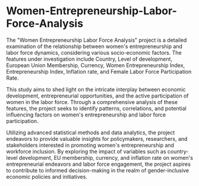 # Women-Entrepreneurship-Labor-Force-Analysis


The "Women Entrepreneurship Labor Force Analysis" project is a detailed examination of the relationship between women's entrepreneurship and labor force dynamics, considering various socio-economic factors. The features under investigation include Country, Level of development, European Union Membership, Currency, Women Entrepreneurship Index, Entrepreneurship Index, Inflation rate, and Female Labor Force Participation Rate.

This study aims to shed light on the intricate interplay between economic development, entrepreneurial opportunities, and the active participation of women in the labor force. Through a comprehensive analysis of these features, the project seeks to identify patterns, correlations, and potential influencing factors on women's entrepreneurship and labor force participation.

Utilizing advanced statistical methods and data analytics, the project endeavors to provide valuable insights for policymakers, researchers, and stakeholders interested in promoting women's entrepreneurship and workforce inclusion. By exploring the impact of variables such as country-level development, EU membership, currency, and inflation rate on women's entrepreneurial endeavors and labor force engagement, the project aspires to contribute to informed decision-making in the realm of gender-inclusive economic policies and initiatives.
